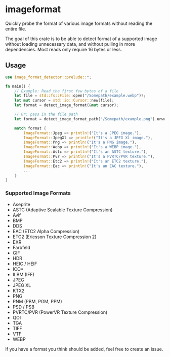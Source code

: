 # imageformat

Quickly probe the format of various image formats without reading the entire file.

The goal of this crate is to be able to detect format of a supported image without loading unnecessary data, and without pulling in more dependencies. Most reads only require 16 bytes or less.

## Usage

```rust
use image_format_detector::prelude::*;

fn main() {
    // Example: Read the first few bytes of a file
    let file = std::fs::File::open("/Somepath/example.webp")?;
    let mut cursor = std::io::Cursor::new(file);
    let format = detect_image_format(&mut cursor);

    // Or: pass in the file path
    let format = detect_image_format_path("/Somepath/example.png").unwrap();

    match format {
        ImageFormat::Jpeg => println!("It's a JPEG image."),
        ImageFormat::JpegXl => println!("It's a JPEG XL image."),
        ImageFormat::Png => println!("It's a PNG image."),
        ImageFormat::Webp => println!("It's a WEBP image."),
        ImageFormat::Astc => println!("It's an ASTC texture."),
        ImageFormat::Pvr => println!("It's a PVRTC/PVR texture."),
        ImageFormat::Etc2 => println!("It's an ETC2 texture."),
        ImageFormat::Eac => println!("It's an EAC texture."),
        ...
    }
}
```

### Supported Image Formats

- Aseprite
- ASTC (Adaptive Scalable Texture Compression)
- Avif
- BMP
- DDS
- EAC (ETC2 Alpha Compression)
- ETC2 (Ericsson Texture Compression 2)
- EXR
- Farbfeld
- GIF
- HDR
- HEIC / HEIF
- ICO\*
- ILBM (IFF)
- JPEG
- JPEG XL
- KTX2
- PNG
- PNM (PBM, PGM, PPM)
- PSD / PSB
- PVRTC/PVR (PowerVR Texture Compression)
- QOI
- TGA
- TIFF
- VTF
- WEBP

If you have a format you think should be added, feel free to create an issue.
